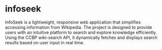 # infoseek
InfoSeek is a lightweight, responsive web application that simplifies accessing information from Wikipedia. The project is designed to provide users with an intuitive platform to search and explore knowledge efficiently. Using the CCBP wiki-search API, it dynamically fetches and displays search results based on user input in real time.

